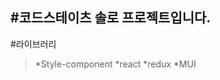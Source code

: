 #코드스테이츠 솔로 프로젝트입니다.
--------------------------------
#라이브러리
>*Style-component
>*react
>*redux
>*MUI
